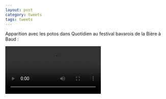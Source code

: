 ```yaml
--- 
layout: post
category: tweets
tags: tweets
---
```


Apparition avec les potos dans Quotidien au festival bavarois de la Bière à Baud :

![Quotidien festival de la bière Baud](../assets/ressources/img/Quotidien_Baud_court.mp4)

